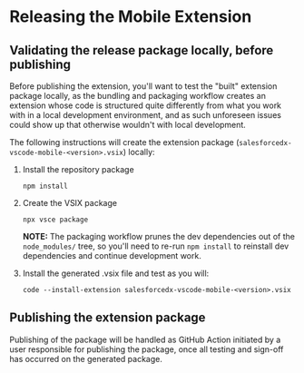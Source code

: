 # Releasing the Mobile Extension

## Validating the release package locally, before publishing

Before publishing the extension, you'll want to test the "built" extension package locally, as the bundling and packaging workflow creates an extension whose code is structured quite differently from what you work with in a local development environment, and as such unforeseen issues could show up that otherwise wouldn't with local development.

The following instructions will create the extension package (`salesforcedx-vscode-mobile-<version>.vsix`) locally:

1.  Install the repository package

        npm install

2.  Create the VSIX package

        npx vsce package

    **NOTE:** The packaging workflow prunes the dev dependencies out of the `node_modules/` tree, so you'll need to re-run `npm install` to reinstall dev dependencies and continue development work.

3.  Install the generated .vsix file and test as you will:

        code --install-extension salesforcedx-vscode-mobile-<version>.vsix

## Publishing the extension package

Publishing of the package will be handled as GitHub Action initiated by a user responsible for publishing the package, once all testing and sign-off has occurred on the generated package.
